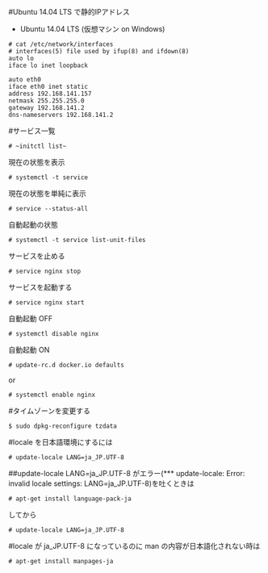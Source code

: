 #Ubuntu 14.04 LTS で静的IPアドレス

- Ubuntu 14.04 LTS (仮想マシン on Windows)

```
# cat /etc/network/interfaces
# interfaces(5) file used by ifup(8) and ifdown(8)
auto lo
iface lo inet loopback

auto eth0
iface eth0 inet static
address 192.168.141.157
netmask 255.255.255.0
gateway 192.168.141.2
dns-nameservers 192.168.141.2
```

















#サービス一覧

```
# ~initctl list~
```

現在の状態を表示

```
# systemctl -t service
```

現在の状態を単純に表示

```
# service --status-all
```

自動起動の状態

```
# systemctl -t service list-unit-files
```

サービスを止める

```
# service nginx stop
```

サービスを起動する

```
# service nginx start
```

自動起動 OFF

```
# systemctl disable nginx
```

自動起動 ON

```
# update-rc.d docker.io defaults
```
or

```
# systemctl enable nginx
```





















#タイムゾーンを変更する

```
$ sudo dpkg-reconfigure tzdata
```


















#locale を日本語環境にするには

```
# update-locale LANG=ja_JP.UTF-8
```

##update-locale LANG=ja_JP.UTF-8 がエラー(*** update-locale: Error: invalid locale settings:  LANG=ja_JP.UTF-8)を吐くときは

```
# apt-get install language-pack-ja
```

してから

```
# update-locale LANG=ja_JP.UTF-8
```





#locale が ja_JP.UTF-8 になっているのに man の内容が日本語化されない時は

```
# apt-get install manpages-ja
```
